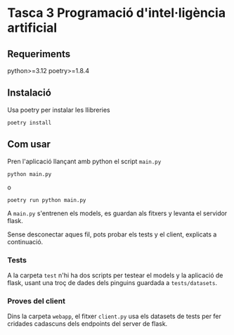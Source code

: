 # Tasca 3 Programació d'intel·ligència artificial

## Requeriments

python>=3.12
poetry>=1.8.4

## Instalació

Usa poetry per instalar les llibreries

```shell
poetry install
```

## Com usar

Pren l'aplicació llançant amb python el script `main.py`

```shell
python main.py
```

o

```shell
poetry run python main.py
```

A `main.py` s'entrenen els models, es guardan als fitxers y levanta el servidor flask.

Sense desconectar aques fil, pots probar els tests y el client, explicats a continuació.

### Tests
A la carpeta `test` n'hi ha dos scripts per testear el models y la aplicació de flask, usant una troç de dades dels pinguins guardada a `tests/datasets`.

### Proves del client

Dins la carpeta `webapp`, el fitxer `client.py` usa els datasets de tests per fer cridades cadascuns dels endpoints del server de flask.

